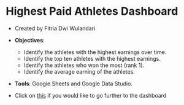 # Highest Paid Athletes Dashboard

- Created by Fitria Dwi Wulandari

- **Objectives**:
  - Identify the athletes with the highest earnings over time.
  - Identify the top ten athletes with the highest earnings.
  - Identify the athletes who won the most (rank 1).
  - Identify the average earning of the athletes.

- **Tools**: Google Sheets and Google Data Studio.
- Click on [this](https://datastudio.google.com/reporting/e9c57374-6d18-413c-8166-cdea16f67c80) if you would like to go further to the dashboard

